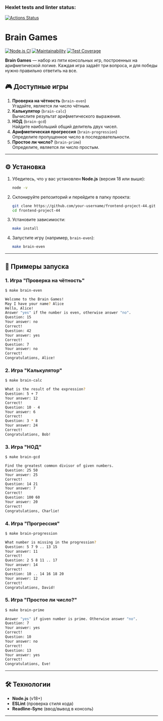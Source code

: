 ### Hexlet tests and linter status:
[![Actions Status](https://github.com/Maxxx1ne/frontend-project-44/actions/workflows/hexlet-check.yml/badge.svg)](https://github.com/Maxxx1ne/frontend-project-44/actions)
# Brain Games

[![Node.js CI](https://github.com/your-username/frontend-project-44/actions/workflows/nodejs.yml/badge.svg)](https://github.com/your-username/frontend-project-44/actions/workflows/nodejs.yml)
[![Maintainability](https://api.codeclimate.com/v1/badges/your-badge-id/maintainability)](https://codeclimate.com/github/your-username/frontend-project-44/maintainability)
[![Test Coverage](https://api.codeclimate.com/v1/badges/your-badge-id/test_coverage)](https://codeclimate.com/github/your-username/frontend-project-44/test_coverage)

**Brain Games** — набор из пяти консольных игр, построенных на арифметической логике. Каждая игра задаёт три вопроса, и для победы нужно правильно ответить на все. 

## 🎮 Доступные игры

1. **Проверка на чётность** (`brain-even`)  
   Угадайте, является ли число чётным.
2. **Калькулятор** (`brain-calc`)  
   Вычислите результат арифметического выражения.
3. **НОД** (`brain-gcd`)  
   Найдите наибольший общий делитель двух чисел.
4. **Арифметическая прогрессия** (`brain-progression`)  
   Определите пропущенное число в последовательности.
5. **Простое ли число?** (`brain-prime`)  
   Определите, является ли число простым.

---

## ⚙️ Установка

1. Убедитесь, что у вас установлен **Node.js** (версия 18 или выше):  
   ```bash
   node -v
   ```
2. Склонируйте репозиторий и перейдите в папку проекта:
   ```bash
   git clone https://github.com/your-username/frontend-project-44.git
   cd frontend-project-44
   ```
3. Установите зависимости:
   ```bash
   make install
   ```
4. Запустите игру (например, `brain-even`):
   ```bash
   make brain-even
   ```
---

## 🚀 Примеры запуска

### 1. Игра "Проверка на чётность"
```bash
$ make brain-even

Welcome to the Brain Games!
May I have your name? Alice
Hello, Alice!
Answer "yes" if the number is even, otherwise answer "no".
Question: 15
Your answer: no
Correct!
Question: 42
Your answer: yes
Correct!
Question: 7
Your answer: no
Correct!
Congratulations, Alice!
```

### 2. Игра "Калькулятор"
```bash
$ make brain-calc

What is the result of the expression?
Question: 5 + 7
Your answer: 12
Correct!
Question: 10 - 4
Your answer: 6
Correct!
Question: 3 * 8
Your answer: 24
Correct!
Congratulations, Bob!
```

### 3. Игра "НОД"
```bash
$ make brain-gcd

Find the greatest common divisor of given numbers.
Question: 25 50
Your answer: 25
Correct!
Question: 14 21
Your answer: 7
Correct!
Question: 100 60
Your answer: 20
Correct!
Congratulations, Charlie!
```

### 4. Игра "Прогрессия"
```bash
$ make brain-progression

What number is missing in the progression?
Question: 5 7 9 .. 13 15
Your answer: 11
Correct!
Question: 2 5 8 11 .. 17
Your answer: 14
Correct!
Question: 10 .. 14 16 18 20
Your answer: 12
Correct!
Congratulations, David!
```

### 5. Игра "Простое ли число?"
```bash
$ make brain-prime

Answer "yes" if given number is prime. Otherwise answer "no".
Question: 7
Your answer: yes
Correct!
Question: 10
Your answer: no
Correct!
Question: 13
Your answer: yes
Correct!
Congratulations, Eve!
```

---

## 🛠 Технологии

- **Node.js** (v18+)
- **ESLint** (проверка стиля кода)
- **Readline-Sync** (ввод/вывод в консоль)

---


